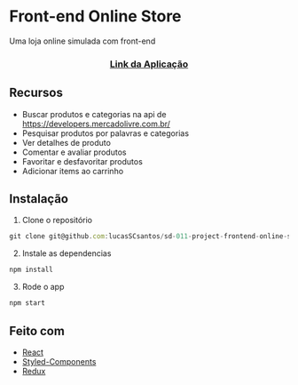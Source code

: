 # Front-end Online Store

Uma loja online simulada com front-end

### <p align="center">[Link da Aplicação](https://frontend-web-store.netlify.app/)</p>

## Recursos

- Buscar produtos e categorias na api de https://developers.mercadolivre.com.br/
- Pesquisar produtos por palavras e categorias
- Ver detalhes de produto
- Comentar e avaliar produtos
- Favoritar e desfavoritar produtos
- Adicionar items ao carrinho

## Instalação

1. Clone o repositório

```javascript
git clone git@github.com:lucasSCsantos/sd-011-project-frontend-online-store.git
```

2. Instale as dependencias

```javascript
npm install
```

3. Rode o app

```javascript
npm start
```

## Feito com

- [React](https://pt-br.reactjs.org/)
- [Styled-Components](https://styled-components.com/)
- [Redux](https://redux.js.org/)
